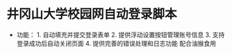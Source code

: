 # 井冈山大学校园网自动登录脚本
* 功能：
      1. 自动填充并提交登录表单
      2. 提供浮动设置按钮管理账号信息
      3. 支持登录成功后自动关闭页面
      4. 提供完善的错误处理和日志功能
配合油猴食用
